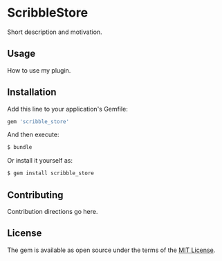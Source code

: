 # ScribbleStore
Short description and motivation.

## Usage
How to use my plugin.

## Installation
Add this line to your application's Gemfile:

```ruby
gem 'scribble_store'
```

And then execute:
```bash
$ bundle
```

Or install it yourself as:
```bash
$ gem install scribble_store
```

## Contributing
Contribution directions go here.

## License
The gem is available as open source under the terms of the [MIT License](http://opensource.org/licenses/MIT).
